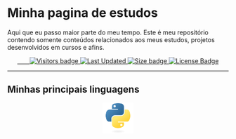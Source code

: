 <h1>Minha pagina de estudos</h1>

Aqui que eu passo maior parte do meu tempo. Este é meu repositório contendo somente conteúdos relacionados aos meus estudos, projetos desenvolvidos em cursos e afins.

<p align="center">
  <a href="https://badges.pufler.dev">
    <img src="https://badges.pufler.dev/visits/ppmferreira/Study" alt="Visitors badge" />
    <img src="https://badges.pufler.dev/updated/ppmferreira/Study" alt=" Last Updated" />
    <img src="https://img.shields.io/github/repo-size/ppmferreira/Study" alt="Size badge" />
    <img src="https://img.shields.io/badge/License-MIT-yellow.svg" alt="License Badge" />
  </a>
</p>
<hr>
<h2>Minhas principais linguagens</h2>
  <p align="center">
  <!--Languages session-->
    <!-- Python -->
    <a href="./Desafios Dio/Desafios/Python/">
      <img src="./Desafios Dio/assets/python.svg" alt="python" tittle="Python" width="70" height="70">
    </a>
  </p>
